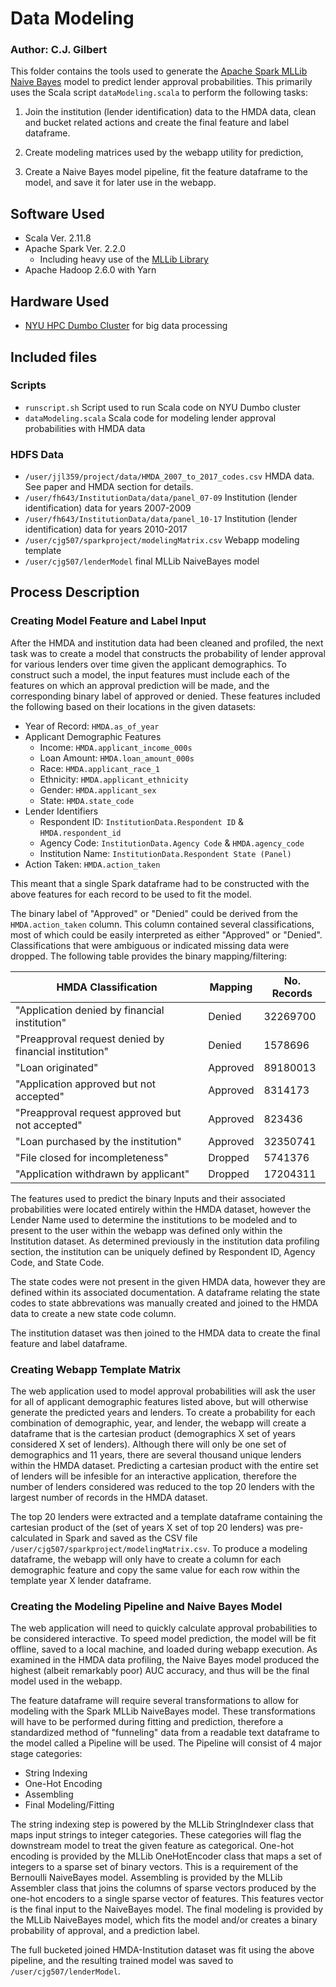 # Data Modeling
### Author: C.J. Gilbert

This folder contains the tools used to generate the [Apache Spark MLLib Naive Bayes]( https://spark.apache.org/docs/2.2.0/mllib-naive-bayes.html ) model to predict lender approval probabilities. This primarily uses the Scala script `dataModeling.scala` to perform the following
tasks:

1. Join the institution (lender identification) data to the HMDA data, clean and bucket related
actions and create the final feature and label dataframe.

2. Create modeling matrices used by the webapp utility for prediction,

3. Create a Naive Bayes model pipeline, fit the feature dataframe to the model, and save it for later use in the webapp.

## Software Used

* Scala Ver. 2.11.8
* Apache Spark Ver. 2.2.0
	* Including heavy use of the [MLLib Library]( https://spark.apache.org/docs/2.2.0/ml-guide.html )
* Apache Hadoop 2.6.0 with Yarn



## Hardware Used

* [NYU HPC Dumbo Cluster]( https://wikis.nyu.edu/display/NYUHPC/Clusters+-+Dumbo ) for big data processing

## Included files

### Scripts
* `runscript.sh` Script used to run Scala code on NYU Dumbo cluster
* `dataModeling.scala` Scala code for modeling lender approval probabilities with HMDA data

### HDFS Data

* `/user/jjl359/project/data/HMDA_2007_to_2017_codes.csv` HMDA data. See paper and HMDA section for details.
* `/user/fh643/InstitutionData/data/panel_07-09` Institution (lender identification) data for years 2007-2009
* `/user/fh643/InstitutionData/data/panel_10-17` Institution (lender identification) data for years 2010-2017
* `/user/cjg507/sparkproject/modelingMatrix.csv` Webapp modeling template
* `/user/cjg507/lenderModel` final MLLib NaiveBayes model

## Process Description

### Creating Model Feature and Label Input
After the HMDA and institution data had been cleaned and profiled, the next task was to create a model that constructs the probability of lender approval for various lenders over time given the applicant demographics. To construct such a model, the input features must include each of the features on which an approval prediction will be made, and the corresponding binary label of approved or denied. These features included the following based on their locations in the given datasets:

* Year of Record: `HMDA.as_of_year`
* Applicant Demographic Features
	* Income: `HMDA.applicant_income_000s`
	* Loan Amount: `HMDA.loan_amount_000s`
	* Race: `HMDA.applicant_race_1`
	* Ethnicity: `HMDA.applicant_ethnicity`
	* Gender: `HMDA.applicant_sex`
	* State: `HMDA.state_code`
* Lender Identifiers
	* Respondent ID: `InstitutionData.Respondent ID` & `HMDA.respondent_id` 
	* Agency Code: `InstitutionData.Agency Code` & `HMDA.agency_code` 
	* Institution Name: `InstitutionData.Respondent State (Panel)`
* Action Taken: `HMDA.action_taken`

This meant that a single Spark dataframe had to be constructed with the above features for each record to be used to fit the model.

The binary label of "Approved" or "Denied" could be derived from the `HMDA.action_taken` column. This column contained several classifications, most of which could be easily interpreted as either "Approved" or "Denied". Classifications that were ambiguous or indicated missing data were dropped. The following table provides the binary mapping/filtering:

| HMDA Classification | Mapping | No. Records |
| -------------- | ----------- | --------- |
| "Application denied by financial institution"      | Denied   | 32269700 |
| "Preapproval request denied by financial institution"      | Denied   | 1578696 |
| "Loan originated"      | Approved   | 89180013 |
| "Application approved but not accepted"      | Approved   | 8314173 |
| "Preapproval request approved but not accepted"      | Approved   | 823436 |
| "Loan purchased by the institution"      | Approved   | 32350741 |
| "File closed for incompleteness"      | Dropped   | 5741376 |
| "Application withdrawn by applicant"      | Dropped   | 17204311 |

The features used to predict the binary lnputs and their associated probabilities were located entirely within the HMDA dataset, however the Lender Name used to determine the institutions to be modeled and to present to the user within the webapp was defined only within the Institution dataset. As determined previously in the institution data profiling section, the institution can be uniquely defined by Respondent ID, Agency Code, and State Code.  

The state codes were not present in the given HMDA data, however they are defined within its associated documentation. A dataframe relating the state codes to state abbrevations was manually created and joined to the HMDA data to create a new state code column.

The institution dataset was then joined to the HMDA data to create the final feature and label dataframe.

### Creating Webapp Template Matrix

The web application used to model approval probabilities will ask the user for all of applicant demographic features listed above, but will otherwise generate the predicted years and lenders. To create a probability for each combination of demographic, year, and lender, the webapp will create a dataframe that is the cartesian product (demographics X set of years considered X set of lenders). Although there will only be one set of demographics and 11 years, there are several thousand unique lenders within the HMDA dataset. Predicting a cartesian product with the entire set of lenders will be infesible for an interactive application, therefore the number of lenders considered was reduced to the top 20 lenders with the largest number of records in the HMDA dataset. 

The top 20 lenders were extracted and a template dataframe containing the cartesian product of the (set of years X set of top 20 lenders) was pre-calculated in Spark and saved as the CSV file `/user/cjg507/sparkproject/modelingMatrix.csv`. To produce a modeling dataframe, the webapp will only have to create a column for each demographic feature and copy the same value for each row within the template year X lender dataframe. 

### Creating the Modeling Pipeline and Naive Bayes Model

The web application will need to quickly calculate approval probabilities to be considered interactive. To speed model prediction, the model will be fit offline, saved to a local machine, and loaded during webapp execution. As examined in the HMDA data profiling, the Naive Bayes model produced the highest (albeit remarkably poor) AUC accuracy, and thus will be the final model used in the webapp.

The feature dataframe will require several transformations to allow for modeling with the Spark MLLib NaiveBayes model. These transformations will have to be performed during fitting and prediction, therefore a standardized method of "funneling" data from a readable text dataframe to the model called a Pipeline will be used. The Pipeline will consist of 4 major stage categories:

* String Indexing
* One-Hot Encoding
* Assembling
* Final Modeling/Fitting

The string indexing step is powered by the MLLib StringIndexer class that maps input strings to integer categories. These categories will flag the downstream model to treat the given feature as categorical.
One-hot encoding is provided by the MLLib OneHotEncoder class that maps a set of integers to a sparse set of binary vectors. This is a requirement of the Bernoulli NaiveBayes model.
Assembling is provided by the MLLib Assembler class that joins the columns of sparse vectors produced by the one-hot encoders to a single sparse vector of features. This features vector is the final input to the NaiveBayes model.
The final modeling is provided by the MLLib NaiveBayes model, which fits the model and/or creates a binary probability of approval, and a prediction label.

The full bucketed joined HMDA-Institution dataset was fit using the above pipeline, and the resulting trained model was saved to `/user/cjg507/lenderModel`.






